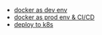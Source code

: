 
* [docker as dev env](go_docker.md)
* [docker as prod env & CI/CD](go_docker_prod.md)
* [deploy to k8s](k8s_app.md)
